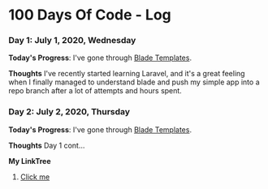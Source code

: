 # 100 Days Of Code - Log

### Day 1: July 1, 2020, Wednesday

**Today's Progress**: I've gone through [Blade Templates](https://laravel.com/docs/7.x/blade).

**Thoughts** I've recently started learning Laravel, and it's a great feeling when I finally managed to understand blade and push my simple app into a repo branch after a lot of attempts and hours spent.


### Day 2: July 2, 2020, Thursday

**Today's Progress**: I've gone through [Blade Templates](https://laravel.com/docs/7.x/blade).

**Thoughts** Day 1 cont...



**My LinkTree**
1. [Click me](https://linktr.ee/sieroniekuggy)
